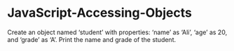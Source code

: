 # JavaScript-Accessing-Objects
Create an object named ‘student’ with properties: ‘name’ as ‘Ali’, ‘age’ as 20, and ‘grade’ as ‘A’. Print the name and grade of the student.
